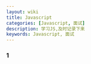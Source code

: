 ```yaml
---
layout: wiki
title: Javascript
categories: [Javascript, 面试]
description: 学习JS,及时记录下来
keywords: Javascript, 面试
---
```


### 1
